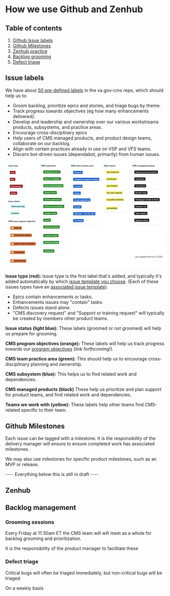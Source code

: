 # How we use Github and Zenhub

## Table of contents 

 1. [Github Issue labels](#labels)
 1. [Github Milestones](#milestones)  
 1. [Zenhub practice](#zenhub)
 1. [Backlog grooming](#grooming)
 1. [Defect triage](#defect-triage)

<a name="labels">

## Issue labels 

We have about [50 pre-defined labels](https://github.com/department-of-veterans-affairs/va.gov-cms/labels) in the va.gov-cms repo, which should help us to:

* Groom backlog, prioritize epics and stories, and triage bugs by theme.
* Track progress towards objectives (eg how many enhancements delivered). 
* Develop and leadership and ownership over our various workstreams products, subsystems, and practice areas. 
* Encourage cross-disciplinary epics
* Help users of CMS managed products, and product design teams, collaborate on our backlog. 
* Align with certain practices already in use on VSP and VFS teams. 
* Discern bot-driven issues (dependabot, primarily) from human issues.

![VA.gov CMS team github labels](vagov-cms-team-github-labels.png)


**Issue type (red):** Issue type is the first label that's added, and typically it's added automatically by which [issue template you choose](https://github.com/department-of-veterans-affairs/va.gov-cms/issues/new/choose). (Each of these issues types have an [associated issue template](https://github.com/department-of-veterans-affairs/va.gov-cms/tree/master/.github/ISSUE_TEMPLATE)). 

* Epics contain enhancements or tasks. 
* Enhancements issues may "contain" tasks.
* Defects issues stand alone.
* "CMS discovery request" and "Support or training request" will typically be created by members other product teams. 

**Issue status (light blue):** These labels (groomed or not groomed) will help us prepare for grooming. 

**CMS program objectives (orange):** These labels will help us track progress towards our [program objectives](#) (link forthcoming!). 

**CMS team practice area (green):** This should help us to encourage cross-disciplinary planning and ownership.

**CMS subsystem (blue):** This helps us to find related work and dependencies.

**CMS managed products (black)** These help us prioritize and plan support for product teams, and find related work and dependencies.

**Teams we work with (yellow):** These labels help other teams find CMS-related specific to their team. 

<a name="milestones">

 ## Github Milestones

Each issue can be tagged with a milestone.  It is the responsibility of the delivery manager will ensure to ensure completed work has associated milestones. 

We may also use milestones for specific product milestones, such as an MVP or release. 

<a name="milestones">


---- Everything below this is still in draft ----

## Zenhub





## Backlog management

### Grooming sessions

Every Friday at 11:30am ET the CMS team will will meet as a whole for backlog grooming and prioritization.  

It is the responsibility of the product manager to facilitate these 



### Defect triage

Critical bugs will often be triaged immediately, but non-critical bugs will be triaged 

On a weekly basis 

